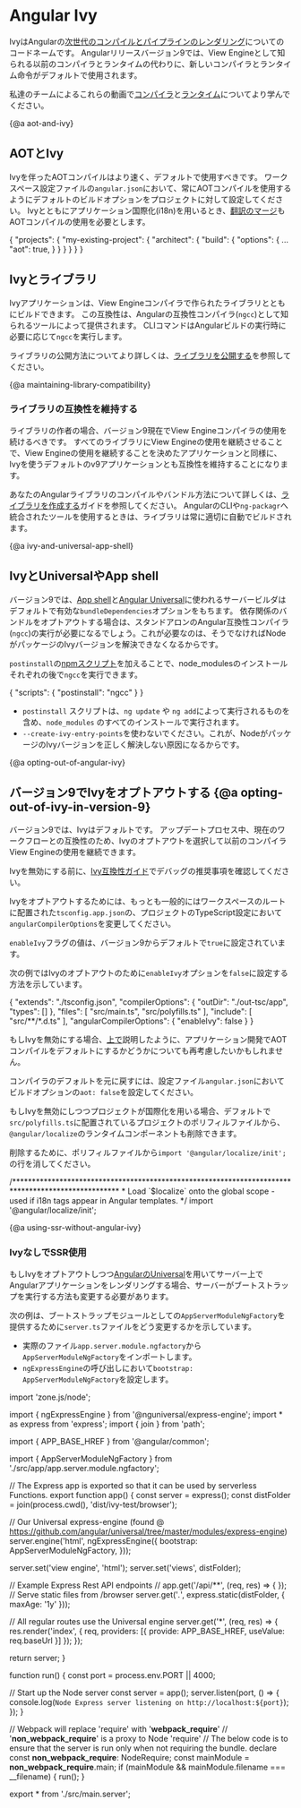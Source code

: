 # Angular Ivy

IvyはAngularの[次世代のコンパイルとパイプラインのレンダリング](https://blog.angular.io/a-plan-for-version-8-0-and-ivy-b3318dfc19f7)についてのコードネームです。
Angularリリースバージョン9では、View Engineとして知られる以前のコンパイラとランタイムの代わりに、新しいコンパイラとランタイム命令がデフォルトで使用されます。

<div class="alert is-helpful">

私達のチームによるこれらの動画で[コンパイラ](https://www.youtube.com/watch?v=anphffaCZrQ)と[ランタイム](https://www.youtube.com/watch?v=S0o-4yc2n-8)についてより学んでください。


</div>

{@a aot-and-ivy}
## AOTとIvy

Ivyを伴ったAOTコンパイルはより速く、デフォルトで使用すべきです。
ワークスペース設定ファイルの`angular.json`において、常にAOTコンパイルを使用するようにデフォルトのビルドオプションをプロジェクトに対して設定してください。
Ivyとともにアプリケーション国際化(i18n)を用いるとき、[翻訳のマージ](guide/i18n#merge)もAOTコンパイルの使用を必要とします。

<code-example language="json" header="angular.json">

{
  "projects": {
    "my-existing-project": {
      "architect": {
        "build": {
          "options": {
            ...
            "aot": true,
          }
        }
      }
    }
  }
}
</code-example>

## Ivyとライブラリ

Ivyアプリケーションは、View Engineコンパイラで作られたライブラリとともにビルドできます。
この互換性は、Angularの互換性コンパイラ(`ngcc`)として知られるツールによって提供されます。
CLIコマンドはAngularビルドの実行時に必要に応じて`ngcc`を実行します。

ライブラリの公開方法についてより詳しくは、[ライブラリを公開する](guide/creating-libraries#publishing-your-library)を参照してください。

{@a maintaining-library-compatibility}
### ライブラリの互換性を維持する

ライブラリの作者の場合、バージョン9現在でView Engineコンパイラの使用を続けるべきです。
すべてのライブラリにView Engineの使用を継続させることで、View Engineの使用を継続することを決めたアプリケーションと同様に、Ivyを使うデフォルトのv9アプリケーションとも互換性を維持することになります。

あなたのAngularライブラリのコンパイルやバンドル方法について詳しくは、[ライブラリを作成する](guide/creating-libraries)ガイドを参照してください。
AngularのCLIや`ng-packagr`へ統合されたツールを使用するときは、ライブラリは常に適切に自動でビルドされます。

{@a ivy-and-universal-app-shell}
## IvyとUniversalやApp shell
バージョン9では、[App shell](guide/app-shell)と[Angular Universal](guide/universal)に使われるサーバービルダはデフォルトで有効な`bundleDependencies`オプションをもちます。
依存関係のバンドルをオプトアウトする場合は、スタンドアロンのAngular互換性コンパイラ(`ngcc`)の実行が必要になるでしょう。これが必要なのは、そうでなければNodeがパッケージのIvyバージョンを解決できなくなるからです。

`postinstall`の[npmスクリプト](https://docs.npmjs.com/misc/scripts)を加えることで、node_modulesのインストールそれぞれの後で`ngcc`を実行できます。

<code-example language="json" header="package.json">
{
  "scripts": {
    "postinstall": "ngcc"
  }
}
</code-example>

<div class="alert is-important">

* `postinstall` スクリプトは、`ng update` や `ng add`によって実行されるものを含め、`node_modules` のすべてのインストールで実行されます。
* `--create-ivy-entry-points`を使わないでください。これが、NodeがパッケージのIvyバージョンを正しく解決しない原因になるからです。

</div>

{@a opting-out-of-angular-ivy}
## バージョン9でIvyをオプトアウトする {@a opting-out-of-ivy-in-version-9}

バージョン9では、Ivyはデフォルトです。
アップデートプロセス中、現在のワークフローとの互換性のため、Ivyのオプトアウトを選択して以前のコンパイラView Engineの使用を継続できます。

<div class="alert is-helpful">

Ivyを無効にする前に、[Ivy互換性ガイド](guide/ivy-compatibility#debugging)でデバッグの推奨事項を確認してください。

</div>

Ivyをオプトアウトするためには、もっとも一般的にはワークスペースのルートに配置された`tsconfig.app.json`の、プロジェクトのTypeScript設定において`angularCompilerOptions`を変更してください。

`enableIvy`フラグの値は、バージョン9からデフォルトで`true`に設定されています。

次の例ではIvyのオプトアウトのために`enableIvy`オプションを`false`に設定する方法を示しています。

<code-example language="json" header="tsconfig.app.json">
{
  "extends": "./tsconfig.json",
  "compilerOptions": {
    "outDir": "./out-tsc/app",
    "types": []
  },
  "files": [
    "src/main.ts",
    "src/polyfills.ts"
  ],
  "include": [
    "src/**/*.d.ts"
  ],
  "angularCompilerOptions": {
    "enableIvy": false
  }
}
</code-example>

<div class="alert is-important">

もしIvyを無効にする場合、[上で](#aot-and-ivy)説明したように、アプリケーション開発でAOTコンパイルをデフォルトにするかどうかについても再考慮したいかもしれません。

コンパイラのデフォルトを元に戻すには、設定ファイル`angular.json`においてビルドオプションの`aot: false`を設定してください。

</div>

もしIvyを無効にしつつプロジェクトが国際化を用いる場合、デフォルトで`src/polyfills.ts`に配置されているプロジェクトのポリフィルファイルから、`@angular/localize`のランタイムコンポーネントも削除できます。

削除するために、ポリフィルファイルから`import '@angular/localize/init';`の行を消してください。

<code-example language="typescript" header="polyfills.ts">
/***************************************************************************************************
 * Load `$localize` onto the global scope - used if i18n tags appear in Angular templates.
 */
import '@angular/localize/init';
</code-example>

{@a using-ssr-without-angular-ivy}
### IvyなしでSSR使用

もしIvyをオプトアウトしつつ[AngularのUniversal](guide/universal)を用いてサーバー上でAngularアプリケーションをレンダリングする場合、サーバーがブートストラップを実行する方法も変更する必要があります。

次の例は、ブートストラップモジュールとしての`AppServerModuleNgFactory`を提供するために`server.ts`ファイルをどう変更するかを示しています。

* 実際のファイル`app.server.module.ngfactory`から`AppServerModuleNgFactory`をインポートします。
* `ngExpressEngine`の呼び出しにおいて`bootstrap: AppServerModuleNgFactory`を設定します。

<code-example language="typescript" header="server.ts">
import 'zone.js/node';

import { ngExpressEngine } from '@nguniversal/express-engine';
import * as express from 'express';
import { join } from 'path';

import { APP_BASE_HREF } from '@angular/common';

import { AppServerModuleNgFactory } from './src/app/app.server.module.ngfactory';

// The Express app is exported so that it can be used by serverless Functions.
export function app() {
  const server = express();
  const distFolder = join(process.cwd(), 'dist/ivy-test/browser');

  // Our Universal express-engine (found @ https://github.com/angular/universal/tree/master/modules/express-engine)
  server.engine('html', ngExpressEngine({
    bootstrap: AppServerModuleNgFactory,
  }));

  server.set('view engine', 'html');
  server.set('views', distFolder);

  // Example Express Rest API endpoints
  // app.get('/api/**', (req, res) => { });
  // Serve static files from /browser
  server.get('*.*', express.static(distFolder, {
    maxAge: '1y'
  }));

  // All regular routes use the Universal engine
  server.get('*', (req, res) => {
    res.render('index', { req, providers: [{ provide: APP_BASE_HREF, useValue: req.baseUrl }] });
  });

  return server;
}

function run() {
  const port = process.env.PORT || 4000;

  // Start up the Node server
  const server = app();
  server.listen(port, () => {
    console.log(`Node Express server listening on http://localhost:${port}`);
  });
}

// Webpack will replace 'require' with '__webpack_require__'
// '__non_webpack_require__' is a proxy to Node 'require'
// The below code is to ensure that the server is run only when not requiring the bundle.
declare const __non_webpack_require__: NodeRequire;
const mainModule = __non_webpack_require__.main;
if (mainModule && mainModule.filename === __filename) {
  run();
}

export * from './src/main.server';
</code-example>
